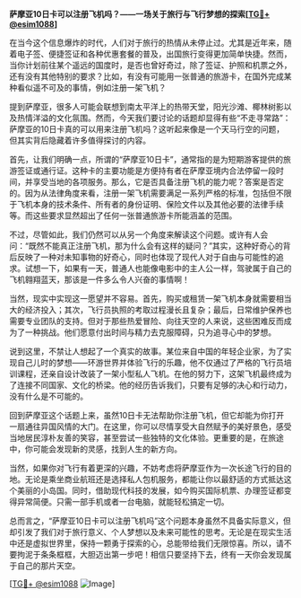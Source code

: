 **萨摩亚10日卡可以注册飞机吗？——一场关于旅行与飞行梦想的探索[[TG💪+ @esim1088](https://t.me/s/esim1088)]**

在当今这个信息爆炸的时代，人们对于旅行的热情从未停止过。尤其是近年来，随着电子签、便捷签证和各种优惠套餐的普及，出国旅行变得更加简单快捷。然而，当你计划前往某个遥远的国度时，是否也曾好奇过，除了签证、护照和机票之外，还有没有其他特别的要求？比如，有没有可能用一张普通的旅游卡，在国外完成某种看似遥不可及的事情，例如注册一架飞机？

提到萨摩亚，很多人可能会联想到南太平洋上的热带天堂，阳光沙滩、椰林树影以及热情洋溢的文化氛围。然而，今天我们要讨论的话题却显得有些“不走寻常路”：萨摩亚的10日卡真的可以用来注册飞机吗？这听起来像是一个天马行空的问题，但其实背后隐藏着许多值得探讨的内容。

首先，让我们明确一点，所谓的“萨摩亚10日卡”，通常指的是为短期游客提供的旅游签证或通行证。这种卡的主要功能是方便持有者在萨摩亚境内合法停留一段时间，并享受当地的各项服务。那么，它是否具备注册飞机的能力呢？答案是否定的。因为从法律角度来看，注册一架飞机需要满足一系列严格的标准，包括但不限于飞机本身的技术条件、所有者的身份证明、保险文件以及其他必要的法律手续等。而这些要求显然超出了任何一张普通旅游卡所能涵盖的范围。

不过，尽管如此，我们仍然可以从另一个角度来解读这个问题。或许有人会问：“既然不能真正注册飞机，那为什么会有这样的疑问？”其实，这种好奇心的背后反映了一种对未知事物的好奇心，同时也体现了现代人对于自由与可能性的追求。试想一下，如果有一天，普通人也能像电影中的主人公一样，驾驶属于自己的飞机翱翔蓝天，那该是一件多么令人兴奋的事情啊！

当然，现实中实现这一愿望并不容易。首先，购买或租赁一架飞机本身就需要相当大的经济投入；其次，飞行员执照的考取过程漫长且复杂；最后，日常维护保养也需要专业团队的支持。但对于那些热爱冒险、向往天空的人来说，这些困难反而成为了一种挑战。他们愿意付出时间与精力去克服障碍，只为追寻心中的梦想。

说到这里，不禁让人想起了一个真实的故事。某位来自中国的年轻企业家，为了实现自己儿时的梦想——环游世界并体验飞行的乐趣，他不仅通过了严格的飞行员培训课程，还亲自设计改装了一架小型私人飞机。在他的努力下，这架飞机最终成为了连接不同国家、文化的桥梁。他的经历告诉我们，只要有足够的决心和行动力，没有什么是不可能的。

回到萨摩亚这个话题上来，虽然10日卡无法帮助你注册飞机，但它却能为你打开一扇通往异国风情的大门。在这里，你可以尽情享受大自然赋予的美好景色，感受当地居民淳朴友善的笑容，甚至尝试一些独特的文化体验。更重要的是，在旅途中，你可能会发现新的灵感，找到人生的新方向。

当然，如果你对飞行有着更深的兴趣，不妨考虑将萨摩亚作为一次长途飞行的目的地。无论是乘坐商业航班还是选择私人包机服务，都能让你以最舒适的方式抵达这个美丽的小岛国。同时，借助现代科技的发展，如今购买国际机票、办理签证都变得异常简便。只需一部手机或者一台电脑，就能轻松搞定一切。

总而言之，“萨摩亚10日卡可以注册飞机吗”这个问题本身虽然不具备实际意义，但却引发了我们对于旅行意义、个人梦想以及未来可能性的思考。无论是在现实生活中还是虚拟世界里，保持一颗勇于探索的心，总能带给我们无限惊喜。所以，请不要拘泥于条条框框，大胆迈出第一步吧！相信只要坚持下去，终有一天你会发现属于自己的那片天空。

[[TG💪+ @esim1088](https://t.me/s/esim1088) ![Image](https://i.postimg.cc/4NQfJmqS/Snipaste-2025-05-13-00-14-12.png)]